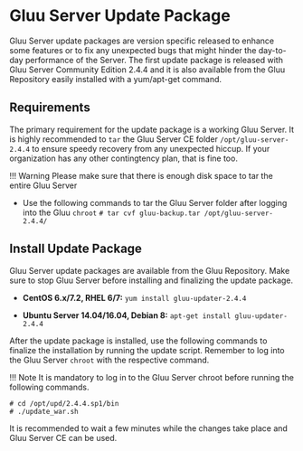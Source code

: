# Gluu Server Update Package
Gluu Server update packages are version specific released to enhance some features or to fix any unexpected bugs that might hinder the day-to-day performance 
of the Server. The first update package is released with Gluu Server Community Edition 2.4.4 and it is also available from the Gluu Repository easily installed with a yum/apt-get command.
## Requirements
The primary requirement for the update package is a working Gluu Server. It is highly recommended to `tar` the Gluu Server CE folder `/opt/gluu-server-2.4.4` 
to ensure speedy recovery from any unexpected hiccup. If your organization has any other contingtency plan, that is fine too.

!!! Warning
    Please make sure that there is enough disk space to tar the entire Gluu Server

* Use the following commands to tar the Gluu Server folder after logging into the Gluu `chroot`
`# tar cvf gluu-backup.tar /opt/gluu-server-2.4.4/`

## Install Update Package
Gluu Server update packages are available from the Gluu Repository.
Make sure to stop Gluu Server before installing and finalizing the update package.

* **CentOS 6.x/7.2, RHEL 6/7:** `yum install gluu-updater-2.4.4`

* **Ubuntu Server 14.04/16.04, Debian 8:** `apt-get install gluu-updater-2.4.4`

After the update package is installed, use the following commands to finalize the installation by running the update script. Remember to log into the Gluu Server `chroot` with the respective command.

!!! Note
    It is mandatory to log in to the Gluu Server chroot before running the following commands.

```
# cd /opt/upd/2.4.4.sp1/bin
# ./update_war.sh
```

It is recommended to wait a few minutes while the changes take place and Gluu Server CE can be used.

